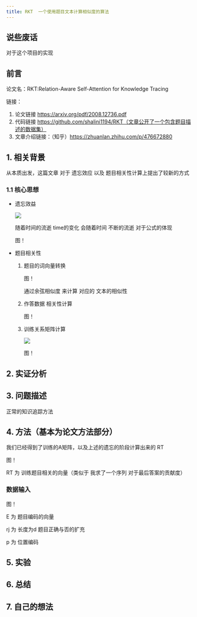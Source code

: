 ```yaml
---
title: RKT  一个使用题目文本计算相似度的算法
---
```


## 说些废话

对于这个项目的实现 

## 前言

论文名：RKT:Relation-Aware Self-Attention for Knowledge Tracing

链接：

1. 论文链接  https://arxiv.org/pdf/2008.12736.pdf
2. 代码链接 https://github.com/shalini1194/RKT（文章公开了一个包含题目描述的数据集）
3. 文章介绍链接：（知乎）https://zhuanlan.zhihu.com/p/476672880

## 1. 相关背景

从本质出发，这篇文章 对于 遗忘效应 以及 题目相关性计算上提出了较新的方式

### 1.1 核心思想

- 遗忘效益

  ![](https://pic2.zhimg.com/80/v2-314ff6ac48b35eff4ed6a0e6ce91e32d_720w.jpg)

  随着时间的流逝 time的变化 会随着时间 不断的流逝 对于公式的体现 

  图！

  

- 题目相关性

  1. 题目的词向量转换

     图！

     通过余弦相似度 来计算 对应的 文本的相似性

  2. 作答数据 相关性计算
  
     图！
  
  3. 训练关系矩阵计算
  
     ![](https://pic4.zhimg.com/80/v2-6e064186d022e60c689e22fd0fd393e3_720w.jpg)
  
     图！
  
  

## 2. 实证分析

## 3. 问题描述

正常的知识追踪方法

## 4. 方法（基本为论文方法部分）

我们已经得到了训练的A矩阵，以及上述的遗忘的阶段计算出来的 RT

图！

RT 为 训练题目相关的向量（类似于 我求了一个序列 对于最后答案的贡献度）

### 数据输入

图！

E 为 题目编码的向量

rj 为 长度为d 题目正确与否的扩充

p 为 位置编码 



## 5. 实验

## 6. 总结

## 7. 自己的想法

